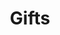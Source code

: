 ---
title: Gifts
excerpt: >-
  Displays a list of accounts in a specific category according to your
  parameters.
api:
  file: market.json
  operationId: Category.Gifts
hidden: false
---